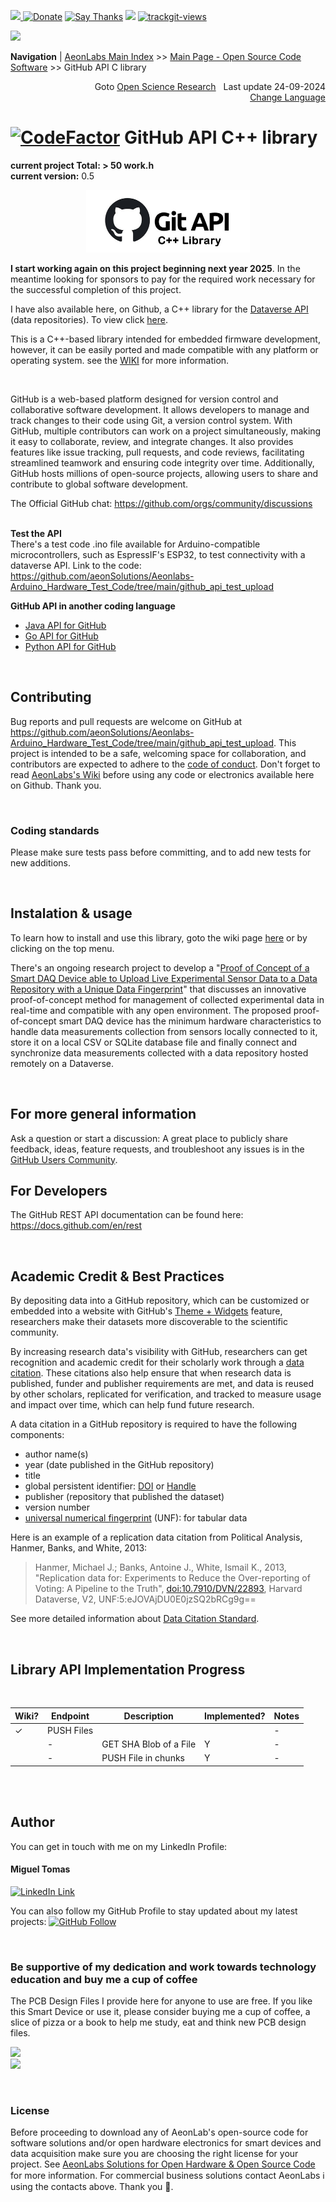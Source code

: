 [![](https://dcbadge.vercel.app/api/server/hw3j3RwfJf) ](https://discord.gg/hw3j3RwfJf)
 [![Donate](https://img.shields.io/badge/donate-$-brown.svg?style=for-the-badge)](http://paypal.me/mtpsilva)
 [![Say Thanks](https://img.shields.io/badge/Say%20Thanks-!-yellow.svg?style=for-the-badge)](https://saythanks.io/to/mtpsilva)
![](https://img.shields.io/github/last-commit/aeonSolutions/openScienceResearch-Smart-DAQ-Device-able-to-Upload-Live-Experimental-Sensor-Data-to-a-Data-Repo?style=for-the-badge) <a href="https://trackgit.com">
<img src="https://us-central1-trackgit-analytics.cloudfunctions.net/token/ping/l98tfr0vje3q971a0cbl" alt="trackgit-views" />
</a>

![](https://views.whatilearened.today/views/github/aeonSolutions/OpenScience-Dataverse-API-C-library.svg)

**Navigation** | [AeonLabs Main Index](https://github.com/aeonSolutions/aeonSolutions/blob/main/aeonSolutions-Main-Index.md)   >>  [Main Page - Open Source Code Software](https://github.com/aeonSolutions/aeonlabs-open-software-catalogue)  >>  GitHub API C library

<div align="right">
Goto <a href="https://github.com/aeonSolutions/Open-Scientific-Research">Open Science Research</a> &nbsp; Last update 24-09-2024 <br>
  <a href="https://github-com.translate.goog/aeonSolutions/AeonLabs-GitHub-API-C-library?_x_tr_sl=fr&_x_tr_tl=en&_x_tr_hl=en&_x_tr_pto=wapp">Change Language</a> <br>
</div>

#  [![CodeFactor](https://www.codefactor.io/repository/github/aeonsolutions/aeonlabs-github-api-c-library/badge)](https://www.codefactor.io/repository/github/aeonsolutions/aeonlabs-github-api-c-library) GitHub API C++ library
 **current project Total: > 50 work.h** <br>
**current version:** 0.5 

<p align="center">
   <a href="https://dataverse.org">
     <img src="https://github.com/aeonSolutions/AeonLabs-GitHub-API-C-library/blob/main/media/github_c%2B%2B_library_logo.jpg"  height="100">
   </a>
</p>

**I start working again on this project beginning next year 2025**. In the meantime looking for sponsors to pay for the required work necessary for the successful completion of this project.  <br>

I have also available here, on Github, a C++ library for the [Dataverse API](https://github.com/aeonSolutions/OpenScience-Dataverse-API-C-library) (data repositories). To view click [here](https://github.com/aeonSolutions/OpenScience-Dataverse-API-C-library). <br>


This is a C++-based library intended for embedded firmware development, however, it can be easily ported and made compatible with any platform or operating system. see the [WIKI](h) for more information.

<br>

GitHub is a web-based platform designed for version control and collaborative software development. It allows developers to manage and track changes to their code using Git, a version control system. With GitHub, multiple contributors can work on a project simultaneously, making it easy to collaborate, review, and integrate changes. It also provides features like issue tracking, pull requests, and code reviews, facilitating streamlined teamwork and ensuring code integrity over time. Additionally, GitHub hosts millions of open-source projects, allowing users to share and contribute to global software development.

The Official GitHub chat: https://github.com/orgs/community/discussions
<br>
<br>

**Test the API** <br>
There's a test code .ino file available for Arduino-compatible microcontrollers, such as EspressIF's ESP32, to test connectivity with a dataverse API. Link to the code: <br>
https://github.com/aeonSolutions/Aeonlabs-Arduino_Hardware_Test_Code/tree/main/github_api_test_upload

**GitHub API in another coding language**
- [Java API for GitHub](https://github.com/hub4j/github-api)
- [Go API for GitHub](https://github.com/google/go-github)
- [Python API for GitHub](https://github.com/PyGithub/PyGithub)

<br>

## Contributing

Bug reports and pull requests are welcome on GitHub at https://github.com/aeonSolutions/Aeonlabs-Arduino_Hardware_Test_Code/tree/main/github_api_test_upload. This project is intended to be a safe, welcoming space for collaboration, and contributors are expected to adhere to the [code of conduct](https://github.com/aeonSolutions/AeonLabs-GitHub-API-C-library/blob/main/CODE_OF_CONDUCT.md). Don't forget to read [AeonLabs's Wiki](https://github.com/aeonSolutions/PCB-Prototyping-Catalogue/wiki) before using any code or electronics available here on Github. Thank you.

<br>

### Coding standards

Please make sure tests pass before committing, and to add new tests for new additions.

<br>

## Instalation & usage

To learn how to install and use this library, goto the wiki page [here]() or by clicking on the top menu.

There's an ongoing research project to develop a "[Proof of Concept of a Smart DAQ Device able to Upload Live Experimental Sensor Data to a Data Repository with a Unique Data Fingerprint](https://github.com/aeonSolutions/openScienceResearch-Smart-DAQ-Device-able-to-Upload-Live-Experimental-Sensor-Data-to-a-Data-Repo)"  that discusses an innovative proof-of-concept method for management of collected experimental data in real-time and compatible with any open environment. The proposed proof-of-concept smart DAQ device has the minimum hardware characteristics to handle data measurements collection from sensors locally connected to it, store it on a local CSV or SQLite database file and finally connect and synchronize data measurements collected with a data repository hosted remotely on a Dataverse. 

<br>

## For more general information
Ask a question or start a discussion: A great place to publicly share feedback, ideas, feature requests, and troubleshoot any issues is in the [GitHub Users Community](https://github.com/orgs/community/discussions).

## For Developers
The GitHub REST API documentation can be found here: https://docs.github.com/en/rest 

<br>

## Academic Credit & Best Practices
By depositing data into a GitHub repository, which can be customized or embedded into a website with GitHub's [Theme + Widgets]() feature, researchers make their datasets more discoverable to the scientific community. 

By increasing research data's visibility with GitHub, researchers can get recognition and academic credit for their scholarly work through a [data citation](). These citations also help ensure that when research data is published, funder and publisher requirements are met, and data is reused by other scholars, replicated for verification, and tracked to measure usage and impact over time, which can help fund future research.


A data citation in a GitHub repository is required to have the  following components:
- author name(s)
- year (date published in the GitHub repository)
- title
- global persistent identifier: [DOI](http://www.doi.org/) or [Handle](http://handle.net/)
- publisher (repository that published the dataset)
- version number
- [universal numerical fingerprint](http://guides.dataverse.org/en/latest/developers/unf/index.html) (UNF): for tabular data

Here is an example of a replication data citation from Political Analysis, Hanmer, Banks, and White, 2013:


> Hanmer, Michael J.; Banks, Antoine J., White, Ismail K., 2013, "Replication data for:
> Experiments to Reduce the Over-reporting of Voting: A Pipeline to the Truth",
> [doi:10.7910/DVN/22893](http://dx.doi.org/10.7910/DVN/22893), Harvard Dataverse, V2, UNF:5:eJOVAjDU0E0jzSQ2bRCg9g==


See more detailed information about [Data Citation Standard](https://dataverse.org/best-practices/data-citation).

<br>

## Library API Implementation Progress

<br>

Wiki? |   Endpoint   | Description               | Implemented?| Notes 
------|--------------|---------------------------|--------------|-------
|  ✓  |  PUSH Files  |                           |              | - 
|     | -            |  GET SHA Blob of a File   |     Y         | -
|     | -            |  PUSH File in chunks      |     Y         | -


<br />
<br />

## Author

You can get in touch with me on my LinkedIn Profile:

#### Miguel Tomas

[![LinkedIn Link](https://img.shields.io/badge/Connect-Miguel--Tomas-blue.svg?logo=linkedin&longCache=true&style=social&label=Connect)](https://www.linkedin.com/in/migueltomas/)


You can also follow my GitHub Profile to stay updated about my latest projects: [![GitHub Follow](https://img.shields.io/badge/Connect-Miguel--Tomas-blue.svg?logo=Github&longCache=true&style=social&label=Follow)](https://github.com/aeonSolutions)

<br>

### Be supportive of my dedication and work towards technology education and buy me a cup of coffee
The PCB Design Files I provide here for anyone to use are free. If you like this Smart Device or use it, please consider buying me a cup of coffee, a slice of pizza or a book to help me study, eat and think new PCB design files.

<p align+"left">
<a href="https://www.buymeacoffee.com/migueltomas">
   <img src="https://cdn.buymeacoffee.com/buttons/v2/default-yellow.png" data-canonical-src="https://cdn.buymeacoffee.com/buttons/v2/default-yellow.png" height="35" />
 </a>
<br>
<img src="https://github.com/aeonSolutions/PCB-Prototyping-Catalogue/blob/main/Designs/bmc_qr.png" height="130">
</p>

<br>

### License

Before proceeding to download any of AeonLab's open-source code for software solutions and/or open hardware electronics for smart devices and data acquisition make sure you are choosing the right license for your project. See [AeonLabs Solutions for Open Hardware & Open Source Code](https://github.com/aeonSolutions/PCB-Prototyping-Catalogue/wiki/AeonLabs-Solutions-for-Open-Hardware-&-Source-Development) for more information. For commercial business solutions contact AeonLabs ℹ️ using the contacts above. Thank you 🙏.
